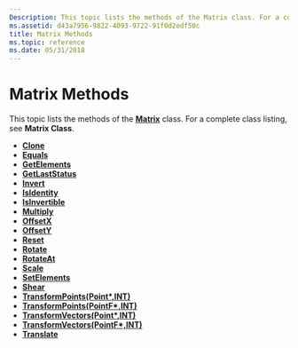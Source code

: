 ```yaml
---
Description: This topic lists the methods of the Matrix class. For a complete class listing, see Matrix Class.
ms.assetid: d43a7956-9822-4093-9722-91f0d2edf50c
title: Matrix Methods
ms.topic: reference
ms.date: 05/31/2018
---
```


# Matrix Methods

This topic lists the methods of the [**Matrix**](/windows/desktop/api/gdiplusmatrix/nl-gdiplusmatrix-matrix) class. For a complete class listing, see **Matrix Class**.

-   [**Clone**](/windows/desktop/api/Gdiplusmatrix/nf-gdiplusmatrix-matrix-clone)
-   [**Equals**](/windows/desktop/api/Gdiplusmatrix/nf-gdiplusmatrix-matrix-equals)
-   [**GetElements**](/windows/desktop/api/Gdiplusmatrix/nf-gdiplusmatrix-matrix-getelements)
-   [**GetLastStatus**](/windows/desktop/api/Gdiplusmatrix/nf-gdiplusmatrix-matrix-getlaststatus)
-   [**Invert**](/windows/desktop/api/Gdiplusmatrix/nf-gdiplusmatrix-matrix-invert)
-   [**IsIdentity**](/windows/desktop/api/Gdiplusmatrix/nf-gdiplusmatrix-matrix-isidentity)
-   [**IsInvertible**](/windows/desktop/api/Gdiplusmatrix/nf-gdiplusmatrix-matrix-isinvertible)
-   [**Multiply**](/windows/desktop/api/Gdiplusmatrix/nf-gdiplusmatrix-matrix-multiply)
-   [**OffsetX**](/windows/desktop/api/Gdiplusmatrix/nf-gdiplusmatrix-matrix-offsetx)
-   [**OffsetY**](/windows/desktop/api/Gdiplusmatrix/nf-gdiplusmatrix-matrix-offsety)
-   [**Reset**](/windows/desktop/api/Gdiplusmatrix/nf-gdiplusmatrix-matrix-reset)
-   [**Rotate**](/windows/desktop/api/Gdiplusmatrix/nf-gdiplusmatrix-matrix-rotate)
-   [**RotateAt**](/windows/desktop/api/Gdiplusmatrix/nf-gdiplusmatrix-matrix-rotateat)
-   [**Scale**](/windows/desktop/api/Gdiplusmatrix/nf-gdiplusmatrix-matrix-scale)
-   [**SetElements**](/windows/desktop/api/Gdiplusmatrix/nf-gdiplusmatrix-matrix-setelements)
-   [**Shear**](/windows/desktop/api/Gdiplusmatrix/nf-gdiplusmatrix-matrix-shear)
-   [**TransformPoints(Point\*,INT)**](https://msdn.microsoft.com/library/ms535320(v=VS.85).aspx)
-   [**TransformPoints(PointF\*,INT)**](https://msdn.microsoft.com/library/ms535321(v=VS.85).aspx)
-   [**TransformVectors(Point\*,INT)**](https://msdn.microsoft.com/library/ms535318(v=VS.85).aspx)
-   [**TransformVectors(PointF\*,INT)**](https://msdn.microsoft.com/library/ms535319(v=VS.85).aspx)
-   [**Translate**](/windows/desktop/api/Gdiplusmatrix/nf-gdiplusmatrix-matrix-translate)

 

 



